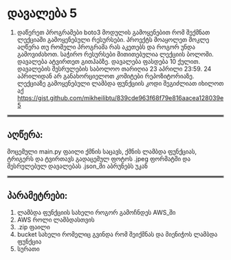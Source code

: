 # დავალება 5
1. დაწერეთ პროგრამები boto3 მოდულის გამოყენებით რომ შექმნათ ლექციაში
გამოყენებული რესურსები. პროექტს მოაყოლეთ მოკლე აღწერა თუ რომელი
პროგრამა რას აკეთებს და როგორ უნდა გამოვიძახოთ. საჭირო რესურსები
მითითებულია ლექციის ბოლოში. დავალება ატვირთეთ გითჰაბზე. დავალება
ფასდება 10 ქულით. დავალების შესრულების საბოლოო თარიღია 23 აპრილი
23:59. 24 აპრილიდან არ განახორციელოთ კომიტები რეპოზიტორიაზე. ლექციაზე
გამოყენებული ლამბდა ფუნქციის კოდი შეგიძლიათ იხილოთ აქ
https://gist.github.com/mikheilibtu/839cde963f68f79e816aacea128039e5

<hr style="border:2px solid gray"> </hr>

## აღწერა:

მოცემული main.py ფაილი ქმნის საცავს, ქმნის ლამბდა ფუნქციას, ტრიგერს და ტვირთავს გადაცემულ ფოტოს .jpeg ფორმატში და შესრულებულ დავალებას .json_ში აბრუნებს უკან 
<hr style="border:2px solid gray"> </hr>

## პარამეტრები:


1. ლამბდა ფუნქციის სახელი როგორ გამოჩნდეს AWS_ში
2. AWS როლი ლამბდასთვის
3. .zip ფაილი 
4. bucket სახელი რომელიც გვინდა რომ შეიქმნას და მიენიჭოს ლამბდა ფუნქცია
5. სურათი
